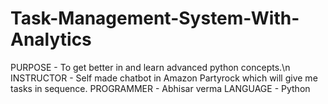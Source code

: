 # Task-Management-System-With-Analytics
PURPOSE - To get better in and learn advanced python concepts.\n
INSTRUCTOR - Self made chatbot in Amazon Partyrock which will give me tasks in sequence.
PROGRAMMER - Abhisar verma
LANGUAGE - Python

